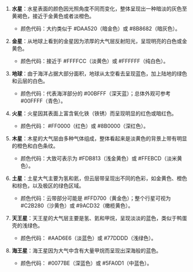 1. **水星**：水星表面的颜色因光照角度不同而变化，整体呈现出一种暗淡的灰色至黄褐色，接近于金黄色或者淡橙色。
   - 颜色代码：大约类似于 #DAA520（暗金色）或 #8B8682（暗灰色）。

2. **金星**：从地球上看到的金星因为浓厚的大气层反射阳光，呈现明亮的白色或金黄色。
   - 颜色代码：接近于 #FFFFCC（淡黄色）或 #FFFFFF（纯白色）。

3. **地球**：由于海洋占据大部分面积，地球从太空看去呈现蓝色，加上陆地的绿色和云层的白色。
   - 颜色代码：代表海洋部分的 #00BFFF（深天蓝）；总体外观可参考 #00FFFF（青色）。

4. **火星**：火星因其表面上富含氧化铁（铁锈）而呈现明显的红色或暗红色。
   - 颜色代码： #FF0000（红色）或 #8B0000（深红色）。

5. **木星**：木星的大气层由多种气体组成，整体看起来是淡黄色的背景上带有明显的橙色和白色条纹。
   - 颜色代码：大致可表示为 #FDB813（浅金黄色）或 #FFEBCD（淡米黄色）。

6. **土星**：土星大气主要为氢和氦，但云层带呈现出不同的色彩，如金黄色、橙色和棕色，以及极区的绿色区域。
   - 颜色代码：云带部分可能是 #FFD700（黄金色）；整个行星可视为 #C2B280（沙黄色）或 #9ACD32（橄榄黄色）。

7. **天王星**：天王星的大气层主要是氢、氦和甲烷，呈现淡淡的蓝色，类似于鸭蛋壳的浅绿色。
   - 颜色代码： #AAD6E6（淡蓝色）或 #77DDDD（浅绿色）。

8. **海王星**：海王星因为大气中含有大量甲烷而呈现出深海般的蓝色。
   - 颜色代码： #0077BE（深蓝色）或 #5FA0D1（中蓝色）。
